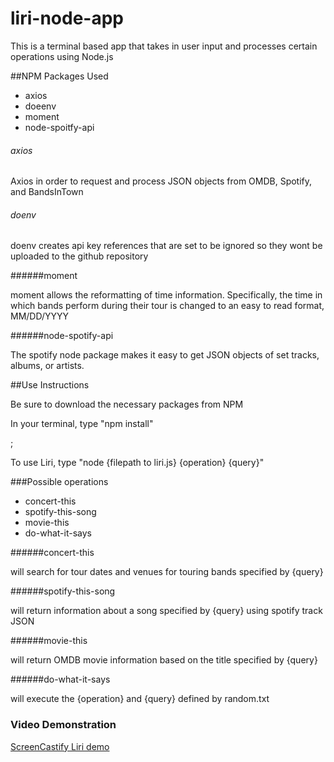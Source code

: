 # liri-node-app
This is a terminal based app that takes in user input and processes certain operations using Node.js

##NPM Packages Used
<ul>
<li>axios</li>
<li>doeenv</li>
<li>moment</li>
<li>node-spoitfy-api</li>
</ul>

###### axios
<p>Axios in order to request and process JSON objects from OMDB, Spotify, and BandsInTown</p>

###### doenv
<p>doenv creates api key references that are set to be ignored so they wont be uploaded to the github repository</p>

######moment
<p>moment allows the reformatting of time information.  Specifically, the time in which bands perform during their tour is changed to an easy to read format, MM/DD/YYYY</p>

######node-spotify-api
<p>The spotify node package makes it easy to get JSON objects of set tracks, albums, or artists.

##Use Instructions
<p>Be sure to download the necessary packages from NPM</p>
<p>In your terminal, type "npm install"</p>;
<p>To use Liri, type "node {filepath to liri.js} {operation} {query}"

###Possible operations
<ul>
<li>concert-this</li>
<li>spotify-this-song</li>
<li>movie-this</li>
<li>do-what-it-says</li>
</ul>

######concert-this
<p> will search for tour dates and venues for touring bands specified by {query}</p>

######spotify-this-song
<p> will return information about a song specified by {query} using spotify track JSON</p>

######movie-this
<p>will return OMDB movie information based on the title specified by {query}</p>

######do-what-it-says
<p>will execute the {operation} and {query} defined by random.txt</p>


<h3>Video Demonstration</h3>
<a href="https://drive.google.com/file/d/1Kn-_7NHsBG0xZtKBUm-cQ-RY_wnvn2UW/view?usp=sharing">ScreenCastify Liri demo</a>